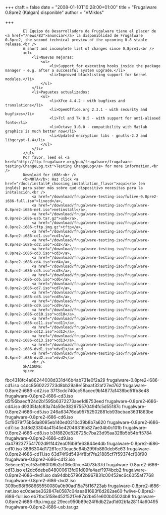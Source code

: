 
+++
draft = false
date = "2008-01-10T10:28:00+01:00"
title = "Frugalware 0.8pre2 (Kalgan) disponible"
author = "VMiklos"

+++

            El Equipo de Desarrolladore de Frugalware tiene el placer de <a href="/news/83">anunciar</a> la disponiblidad de Frugalware 0.8pre2, the second technical preview of the upcoming 0.8 stable release.<br />
            A short and incomplete list of changes since 0.8pre1:<br />
            <ul>
                <li>Nuevas mejoras:
                    <ul>
                        <li>Support for executing hooks inside the package manager - e.g. after a successful system upgrade.</li>
                        <li>Improved blacklisting support for kernel modules.</li>
                    </ul>
                </li>
                <li>Paquetes actualizados:
                    <ul>
                        <li>Xfce 4.4.2 - with bugfixes and translations</li>
                        <li>OpenOffice.org 2.3.1 - with security and bugfixes</li>
                        <li>Tcl and Tk 8.5 - with support for anti-aliased fonts</li>
                        <li>Octave 3.0.0 - compatibility with Matlab graphics is much better now</li>
                        <li>Updated encryption libs - gnutls-2.2 and libgcrypt-1.4</li>
                    </ul>
                </li>
            </ul>
            Por favor, leed el <a href="http://ftp.frugalware.org/pub/frugalware/frugalware-testing/ChangeLog.txt">Testing ChangeLog</a> for more information.<br />
            Download for i686:<br />
            <b>NOTA</b>: Haz click <a href="/docs/install#_choosing_installation_flavor">aquí</a> (en inglés) para saber más sobre qué dispositivo necesitas para la instalación.<br />
                <a href="/download/frugalware-testing-iso/fwlive-0.8pre2-i686-full.iso">livecd</a>,
                <a href="/download/frugalware-testing-iso/frugalware-0.8pre2-i686-net.iso">netinstall</a>,
                <a href="/download/frugalware-testing-iso/frugalware-0.8pre2-i686-usb.tar.gz">usb</a>,
                <a href="/download/frugalware-testing-iso/frugalware-0.8pre2-i686-tftp.img.gz">tftp</a>,
                <a href="/download/frugalware-testing-iso/frugalware-0.8pre2-i686-cd1.iso">cd1</a>,
                <a href="/download/frugalware-testing-iso/frugalware-0.8pre2-i686-cd2.iso">cd2</a>,
                <a href="/download/frugalware-testing-iso/frugalware-0.8pre2-i686-cd3.iso">cd3</a>,
                <a href="/download/frugalware-testing-iso/frugalware-0.8pre2-i686-cd4.iso">cd4</a>,
                <a href="/download/frugalware-testing-iso/frugalware-0.8pre2-i686-cd5.iso">cd5</a>,
                <a href="/download/frugalware-testing-iso/frugalware-0.8pre2-i686-cd6.iso">cd6</a>,
                <a href="/download/frugalware-testing-iso/frugalware-0.8pre2-i686-cd7.iso">cd7</a>,
                <a href="/download/frugalware-testing-iso/frugalware-0.8pre2-i686-cd8.iso">cd8</a>,
                <a href="/download/frugalware-testing-iso/frugalware-0.8pre2-i686-cd9.iso">cd9</a>,
                <a href="/download/frugalware-testing-iso/frugalware-0.8pre2-i686-cd10.iso">cd10</a>,
                <a href="/download/frugalware-testing-iso/frugalware-0.8pre2-i686-cd11.iso">cd11</a>,
                <a href="/download/frugalware-testing-iso/frugalware-0.8pre2-i686-cd12.iso">cd12</a>,
                <a href="/download/frugalware-testing-iso/frugalware-0.8pre2-i686-cd13.iso">cd13</a>,
                <a href="/download/frugalware-testing-iso/frugalware-0.8pre2-i686-dvd1.iso">dvd1</a> and
                <a href="/download/frugalware-testing-iso/frugalware-0.8pre2-i686-dvd2.iso">dvd2</a>
                <br />
            SHA1SUMS:
            <pre>
fbc4318fc4a86244008d331d46b4ab731e0f2a29  frugalware-0.8pre2-i686-cd1.iso
c4dc8560222723d8bb29a8e15baaf32af27ed762  frugalware-0.8pre2-i686-cd2.iso
37f3cdc740cc56acec9bf4877a1436bd51fb8e48  frugalware-0.8pre2-i686-cd3.iso
d5f95baecff24d2b1595b6372273aee1d8753eed  frugalware-0.8pre2-i686-cd4.iso
d9335fafc83a74a50e382675570494fc5d55187c  frugalware-0.8pre2-i686-cd5.iso
246a63476da95752502881cb93bcbae3631863be  frugalware-0.8pre2-i686-cd6.iso
5cf9079f75b5da8095eb140ed0210c39b8b7a620  frugalware-0.8pre2-i686-cd7.iso
3af8d23304a41545e42046316b827ae34b0c101b  frugalware-0.8pre2-i686-cd8.iso
b3f8820d526725c7ba23d95aa328b5b54bff5784  frugalware-0.8pre2-i686-cd9.iso
da4792377541702d91f442ea0f6b9fe63844e4db  frugalware-0.8pre2-i686-cd10.iso
3666304d17261cc73eac5c64b299fb880deb6c63  frugalware-0.8pre2-i686-cd11.iso
63d74f9d5494f8bf7fe21885cf7f59374cf08f90  frugalware-0.8pre2-i686-cd12.iso
3e5ece52ec153c980f08b2cf06c0fcce4073b37d  frugalware-0.8pre2-i686-cd13.iso
ef2dc6debe848000613fd01d09fe4aef1974bcb2  frugalware-0.8pre2-i686-dvd1.iso
da94dbb5796f2b967831c00452ec6c6055af7768  frugalware-0.8pre2-i686-dvd2.iso
309bd68f668665550080a0b90ad15a75f16723ab  frugalware-0.8pre2-i686-net.iso
ec0daebe362847e0587c04aea81693f6d262ae60  fwlive-0.8pre2-i686-full.iso
eb7fbc5158e452f5217e87a2be51e600b05024b8  frugalware-0.8pre2-i686-tftp.img.gz
29ecc950b89e24f6db22ad1d02b1a28114a60495  frugalware-0.8pre2-i686-usb.tar.gz
            </pre>
            
        